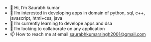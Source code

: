 - 👋 Hi, I’m Saurabh kumar
- 👀 I’m interested in developing apps in domain of python, sql, c++, javascript, html+css, java
- 🌱 I’m currently learning to develope apps and dsa
- 💞️ I’m looking to collaborate on any application
- 📫 How to reach me at email saurabhkumarsingh2001@gmail.com

<!---
Saurabh87893/Saurabh87893 is a ✨ special ✨ repository because its `README.md` (this file) appears on your GitHub profile.
You can click the Preview link to take a look at your changes.
--->
